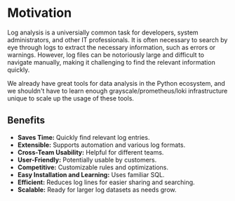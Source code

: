 # Motivation

Log analysis is a universially common task for developers, system administrators, and
other IT professionals. It is often necessary to search by eye through logs to
extract the necessary information, such as errors or warnings. However, log files can be
notoriously large and difficult to navigate manually, making it challenging to find the
relevant information quickly.

We already have great tools for data analysis in the Python ecosystem, and we shouldn't
have to learn enough grayscale/prometheus/loki infrastructure unique to scale up the
usage of these tools.


## Benefits

- **Saves Time:** Quickly find relevant log entries.
- **Extensible:** Supports automation and various log formats.
- **Cross-Team Usability:** Helpful for different teams.
- **User-Friendly:** Potentially usable by customers.
- **Competitive:** Customizable rules and optimizations.
- **Easy Installation and Learning:** Uses familiar SQL.
- **Efficient:** Reduces log lines for easier sharing and searching.
- **Scalable:** Ready for larger log datasets as needs grow.
